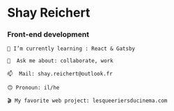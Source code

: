 # Shay Reichert
### Front-end development
```
🌱 I’m currently learning : React & Gatsby
```
```
💬  Ask me about: collaborate, work
```
```
📫  Mail: shay.reichert@outlook.fr
```
```
🙃 Pronoun: il/he
```
```
🎬 My favorite web project: lesqueeriersducinema.com
```
